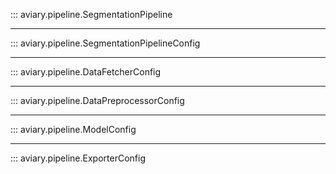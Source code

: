 ::: aviary.pipeline.SegmentationPipeline

---

::: aviary.pipeline.SegmentationPipelineConfig

---

::: aviary.pipeline.DataFetcherConfig

---

::: aviary.pipeline.DataPreprocessorConfig

---

::: aviary.pipeline.ModelConfig

---

::: aviary.pipeline.ExporterConfig
